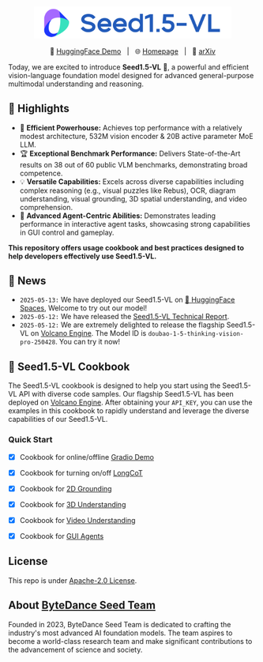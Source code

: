 <div align="center">
<img src="./assets/banner.png" width=400>
</div>

<p align="center">
🤗 <a href="https://huggingface.co/spaces/ByteDance-Seed/Seed1.5-VL"> HuggingFace Demo</a>&nbsp&nbsp | &nbsp&nbsp🌐 <a href="https://seed.bytedance.com/zh/tech/seed1_5_vl"> Homepage</a>&nbsp&nbsp | &nbsp&nbsp📄 <a href="https://arxiv.org/abs/2505.07062">arXiv</a>
</p>

Today, we are excited to introduce **Seed1.5-VL** 🚀, a powerful and efficient vision-language foundation model designed for advanced general-purpose multimodal understanding and reasoning.

## 🌟 Highlights
* 🧠 **Efficient Powerhouse:** Achieves top performance with a relatively modest architecture, 532M vision encoder & 20B active parameter MoE LLM.
* 🏆 **Exceptional Benchmark Performance:** Delivers State-of-the-Art results on 38 out of 60 public VLM benchmarks, demonstrating broad competence.
* 💡 **Versatile Capabilities:** Excels across diverse capabilities including complex reasoning (e.g., visual puzzles like Rebus), OCR, diagram understanding, visual grounding, 3D spatial understanding, and video comprehension.
* 🤖 **Advanced Agent-Centric Abilities:** Demonstrates leading performance in interactive agent tasks, showcasing strong capabilities in GUI control and gameplay.

**This repository offers usage cookbook and best practices designed to help developers effectively use Seed1.5-VL.**


## 📢 News
* `2025-05-13:` We have deployed our Seed1.5-VL on [🤗 HuggingFace Spaces](https://huggingface.co/spaces/ByteDance-Seed/Seed1.5-VL), Welcome to try out our model!
* `2025-05-12:` We have released the [Seed1.5-VL Technical Report](./Seed1.5-VL-Technical-Report.pdf).
* `2025-05-12:` We are extremely delighted to release the flagship Seed1.5-VL on [Volcano Engine](https://www.volcengine.com/product/doubao). The Model ID is `doubao-1-5-thinking-vision-pro-250428`. You can try it now!


## 📖 Seed1.5-VL Cookbook

The Seed1.5-VL cookbook is designed to help you start using the Seed1.5-VL API with diverse code samples. Our flagship Seed1.5-VL has been deployed on [Volcano Engine](https://www.volcengine.com/product/doubao). After obtaining your `API_KEY`, you can use the examples in this cookbook to rapidly understand and leverage the diverse capabilities of our Seed1.5-VL.

### Quick Start

- [x] Cookbook for online/offline [Gradio Demo](./GradioDemo)
- [x] Cookbook for turning on/off [LongCoT](./longCoT)
- [x] Cookbook for [2D Grounding](./Grounding)
- [x] Cookbook for [3D Understanding](./3D-Understanding)
- [x] Cookbook for [Video Understanding](./Video)
- [X] Cookbook for [GUI Agents](./GUI) 


## License
This repo is under [Apache-2.0 License](./LICENSE).

## About [ByteDance Seed Team](https://seed.bytedance.com/)

Founded in 2023, ByteDance Seed Team is dedicated to crafting the industry's most advanced AI foundation models. The team aspires to become a world-class research team and make significant contributions to the advancement of science and society.
